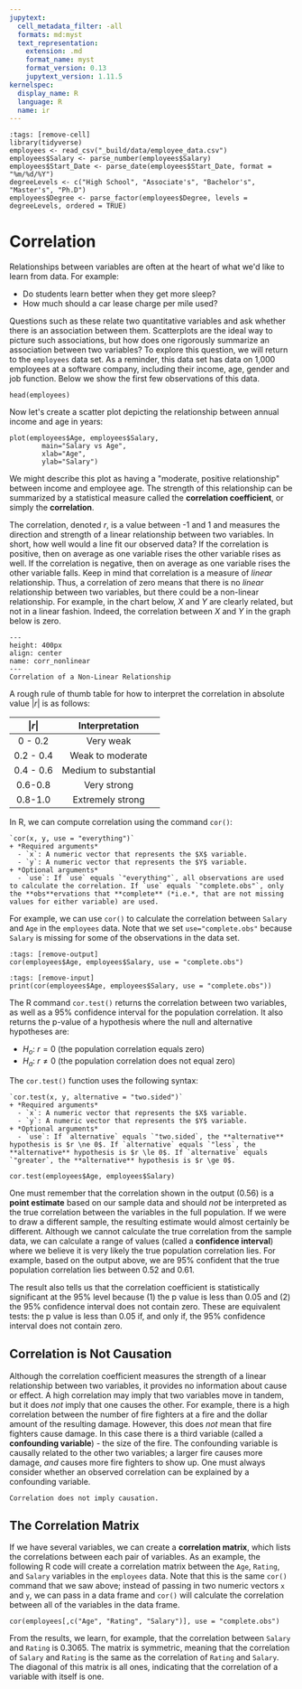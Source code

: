 ```yaml
---
jupytext:
  cell_metadata_filter: -all
  formats: md:myst
  text_representation:
    extension: .md
    format_name: myst
    format_version: 0.13
    jupytext_version: 1.11.5
kernelspec:
  display_name: R
  language: R
  name: ir
---
```


```{code-cell}
:tags: [remove-cell]
library(tidyverse)
employees <- read_csv("_build/data/employee_data.csv")
employees$Salary <- parse_number(employees$Salary)
employees$Start_Date <- parse_date(employees$Start_Date, format = "%m/%d/%Y")
degreeLevels <- c("High School", "Associate's", "Bachelor's", "Master's", "Ph.D")
employees$Degree <- parse_factor(employees$Degree, levels = degreeLevels, ordered = TRUE)
```

# Correlation

Relationships between variables are often at the heart of what we'd like to learn from data. For example:

+ Do students learn better when they get more sleep?
+ How much should a car lease charge per mile used?

Questions such as these relate two quantitative variables and ask whether there is an association between them. Scatterplots are the ideal way to picture such associations, but how does one rigorously summarize an association between two variables? To explore this question, we will return to the `employees` data set. As a reminder, this data set has data on 1,000 employees at a software company, including their income, age, gender and job function. Below we show the first few observations of this data.

```{code-cell}
head(employees)
```

Now let's create a scatter plot depicting the relationship between annual income and age in years:

```{code-cell}
plot(employees$Age, employees$Salary, 
        main="Salary vs Age",
        xlab="Age",
        ylab="Salary")
```

We might describe this plot as having a "moderate, positive relationship" between income and employee age. The strength of this relationship can be summarized by a statistical measure called the **correlation coefficient**, or simply the **correlation**.

The correlation, denoted $r$, is a value between -1 and 1 and measures the direction and strength of a linear relationship between two variables. In short, how well would a line fit our observed data? If the correlation is positive, then on average as one variable rises the other variable rises as well. If the correlation is negative, then on average as one variable rises the other variable falls. Keep in mind that correlation is a measure of *linear* relationship. Thus, a correlation of zero means that there is no *linear* relationship between two variables, but there could be a non-linear relationship. For example, in the chart below, $X$ and $Y$ are clearly related, but not in a linear fashion. Indeed, the correlation between $X$ and $Y$ in the graph below is zero.

```{figure} ../images/correlation_nonlinear.png
---
height: 400px
align: center
name: corr_nonlinear
---
Correlation of a Non-Linear Relationship
```

A rough rule of thumb table for how to interpret the correlation in absolute value \|$r$\| is as follows:

| \|$r$\| | Interpretation |
| :-: | :-: |
| 0 - 0.2 | Very weak |
| 0.2 - 0.4 | Weak to moderate |
| 0.4 - 0.6 | Medium to substantial |
| 0.6-0.8 | Very strong |
| 0.8-1.0 | Extremely strong |

In R, we can compute correlation using the command `cor()`:

```{admonition} Syntax
`cor(x, y, use = "everything")`
+ *Required arguments*
  - `x`: A numeric vector that represents the $X$ variable.
  - `y`: A numeric vector that represents the $Y$ variable.
+ *Optional arguments*
  - `use`: If `use` equals `"everything"`, all observations are used to calculate the correlation. If `use` equals `"complete.obs"`, only the **obs**ervations that **complete** (*i.e.*, that are not missing values for either variable) are used. 
```

For example, we can use `cor()` to calculate the correlation between `Salary` and `Age` in the `employees` data. Note that we set `use="complete.obs"` because `Salary` is missing for some of the observations in the data set.

```{code-cell}
:tags: [remove-output]
cor(employees$Age, employees$Salary, use = "complete.obs")
```

```{code-cell}
:tags: [remove-input]
print(cor(employees$Age, employees$Salary, use = "complete.obs"))
```

The R command `cor.test()` returns the correlation between two variables, as well as a 95% confidence interval for the population correlation. It also returns the p-value of a hypothesis where the null and alternative hypotheses are:

+ $H_o$: $r = 0$ (the population correlation equals zero)
+ $H_a$: $r \ne 0$ (the population correlation does not equal zero)

The `cor.test()` function uses the following syntax:

```{admonition} Syntax
`cor.test(x, y, alternative = "two.sided")`
+ *Required arguments*
  - `x`: A numeric vector that represents the $X$ variable.
  - `y`: A numeric vector that represents the $Y$ variable.
+ *Optional arguments*
  - `use`: If `alternative` equals `"two.sided`, the **alternative** hypothesis is $r \ne 0$. If `alternative` equals `"less`, the **alternative** hypothesis is $r \le 0$. If `alternative` equals `"greater`, the **alternative** hypothesis is $r \ge 0$.
```

```{code-cell}
cor.test(employees$Age, employees$Salary)
```

One must remember that the correlation shown in the output (0.56) is a **point estimate** based on our sample data and should *not* be interpreted as the true correlation between the variables in the full population. If we were to draw a different sample, the resulting estimate would almost certainly be different. Although we cannot calculate the true correlation from the sample data, we can calculate a range of values (called a **confidence interval**) where we believe it is very likely the true population correlation lies. For example, based on the output above, we are 95% confident that the true population correlation lies between 0.52 and 0.61.

The result also tells us that the correlation coefficient is statistically significant at the 95% level because (1) the p value is less than 0.05 and (2) the 95% confidence interval does not contain zero. These are equivalent tests: the p value is less than 0.05 if, and only if, the 95% confidence interval does not contain zero.

## Correlation is Not Causation

Although the correlation coefficient measures the strength of a linear relationship between two variables, it provides no information about cause or effect. A high correlation may imply that two variables move in tandem, but it does *not* imply that one causes the other. For example, there is a high correlation between the number of fire fighters at a fire and the dollar amount of the resulting damage. However, this does *not* mean that fire fighters cause damage. In this case there is a third variable (called a **confounding variable**) - the size of the fire. The confounding variable is causally related to the other two variables; a larger fire causes more damage, *and* causes more fire fighters to show up. One must always consider whether an observed correlation can be explained by a confounding variable.

```{warning}
Correlation does not imply causation.
```

## The Correlation Matrix

If we have several variables, we can create a **correlation matrix**, which lists the correlations between each pair of variables. As an example, the following R code will create a correlation matrix between the `Age`, `Rating`, and `Salary` variables in the `employees` data. Note that this is the same `cor()` command that we saw above; instead of passing in two numeric vectors `x` and `y`, we can pass in a data frame and `cor()` will calculate the correlation between all of the variables in the data frame.

```{code-cell}
cor(employees[,c("Age", "Rating", "Salary")], use = "complete.obs")
```

From the results, we learn, for example, that the correlation between `Salary` and `Rating` is 0.3065. The matrix is symmetric, meaning that the correlation of `Salary` and `Rating` is the same as the correlation of `Rating` and `Salary`. The diagonal of this matrix is all ones, indicating that the correlation of a variable with itself is one.